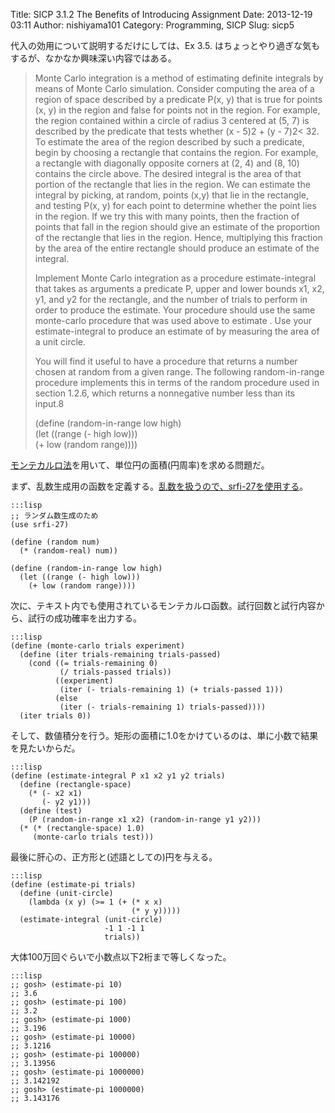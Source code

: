 Title: SICP 3.1.2 The Benefits of Introducing Assignment
Date: 2013-12-19 03:11
Author: nishiyama101
Category: Programming, SICP
Slug: sicp5

代入の効用について説明するだけにしては、Ex 3.5.
はちょっとやり過ぎな気もするが、なかなか興味深い内容ではある。

> Monte Carlo integration is a method of estimating definite integrals
> by means of Monte Carlo simulation. Consider computing the area of a
> region of space described by a predicate P(x, y) that is true for
> points (x, y) in the region and false for points not in the region.
> For example, the region contained within a circle of radius 3 centered
> at (5, 7) is described by the predicate that tests whether (x - 5)2 +
> (y - 7)2\< 32. To estimate the area of the region described by such a
> predicate, begin by choosing a rectangle that contains the region. For
> example, a rectangle with diagonally opposite corners at (2, 4) and
> (8, 10) contains the circle above. The desired integral is the area of
> that portion of the rectangle that lies in the region. We can estimate
> the integral by picking, at random, points (x,y) that lie in the
> rectangle, and testing P(x, y) for each point to determine whether the
> point lies in the region. If we try this with many points, then the
> fraction of points that fall in the region should give an estimate of
> the proportion of the rectangle that lies in the region. Hence,
> multiplying this fraction by the area of the entire rectangle should
> produce an estimate of the integral.
>
> Implement Monte Carlo integration as a procedure estimate-integral
> that takes as arguments a predicate P, upper and lower bounds x1, x2,
> y1, and y2 for the rectangle, and the number of trials to perform in
> order to produce the estimate. Your procedure should use the same
> monte-carlo procedure that was used above to estimate . Use your
> estimate-integral to produce an estimate of by measuring the area of a
> unit circle.
>
> You will find it useful to have a procedure that returns a number
> chosen at random from a given range. The following random-in-range
> procedure implements this in terms of the random procedure used in
> section 1.2.6, which returns a nonnegative number less than its
> input.8
>
> (define (random-in-range low high)  
>  (let ((range (- high low)))  
>  (+ low (random range))))

[モンテカルロ法][]を用いて、単位円の面積(円周率)を求める問題だ。

まず、乱数生成用の函数を定義する。[乱数を扱うので、srfi-27を使用する][]。

    :::lisp
    ;; ランダム数生成のため
    (use srfi-27)

    (define (random num)
      (* (random-real) num))

    (define (random-in-range low high)
      (let ((range (- high low)))
        (+ low (random range))))


次に、テキスト内でも使用されているモンテカルロ函数。試行回数と試行内容から、試行の成功確率を出力する。

    :::lisp
    (define (monte-carlo trials experiment)
      (define (iter trials-remaining trials-passed)
        (cond ((= trials-remaining 0)
               (/ trials-passed trials))
              ((experiment)
               (iter (- trials-remaining 1) (+ trials-passed 1)))
              (else
               (iter (- trials-remaining 1) trials-passed))))
      (iter trials 0))


そして、数値積分を行う。矩形の面積に1.0をかけているのは、単に小数で結果を見たいからだ。

    :::lisp
    (define (estimate-integral P x1 x2 y1 y2 trials)
      (define (rectangle-space)
        (* (- x2 x1)
           (- y2 y1)))
      (define (test)
        (P (random-in-range x1 x2) (random-in-range y1 y2)))
      (* (* (rectangle-space) 1.0)
         (monte-carlo trials test)))


最後に肝心の、正方形と(述語としての)円を与える。

    :::lisp
    (define (estimate-pi trials)
      (define (unit-circle)
        (lambda (x y) (>= 1 (+ (* x x)
                               (* y y)))))
      (estimate-integral (unit-circle)
                         -1 1 -1 1
                         trials))

大体100万回ぐらいで小数点以下2桁まで等しくなった。

    :::lisp
    ;; gosh> (estimate-pi 10)
    ;; 3.6
    ;; gosh> (estimate-pi 100)
    ;; 3.2
    ;; gosh> (estimate-pi 1000)
    ;; 3.196
    ;; gosh> (estimate-pi 10000)
    ;; 3.1216
    ;; gosh> (estimate-pi 100000)
    ;; 3.13956
    ;; gosh> (estimate-pi 1000000)
    ;; 3.142192
    ;; gosh> (estimate-pi 1000000)
    ;; 3.143176


  [モンテカルロ法]: http://ja.wikipedia.org/wiki/%E3%83%A2%E3%83%B3%E3%83%86%E3%82%AB%E3%83%AB%E3%83%AD%E6%B3%95
    "モンテカルロ法"
  [乱数を扱うので、srfi-27を使用する]: http://sicp.g.hatena.ne.jp/hyuki/20060505/random
    "SRFI-27疑似乱数発生器インタフェース"
